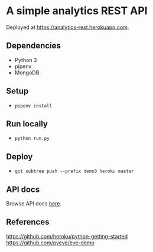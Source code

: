 # A simple analytics REST API

Deployed at https://analytics-rest.herokuapp.com.

## Dependencies

- Python 3
- pipenv
- MongoDB

## Setup

- `pipenv install`

## Run locally

- `python run.py`

## Deploy

- `git subtree push --prefix demo3 heroku master`

## API docs

Browse API docs [here](http://petstore.swagger.io/?url=https://analytics-rest.herokuapp.com/api-docs).

## References

https://github.com/heroku/python-getting-started
https://github.com/pyeve/eve-demo
